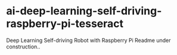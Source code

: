 # ai-deep-learning-self-driving-raspberry-pi-tesseract
Deep Learning Self-driving Robot with Raspberry Pi
Readme under construction..
